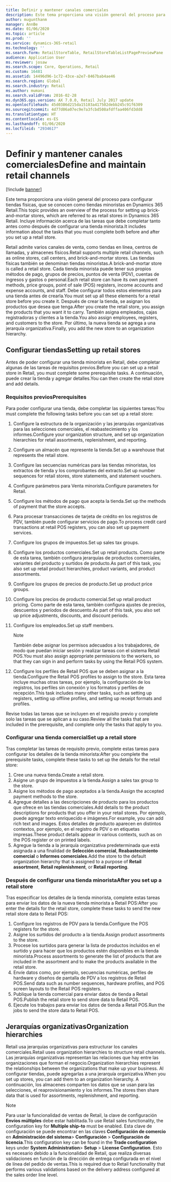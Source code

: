 ```yaml
---
title: Definir y mantener canales comerciales
description: Este tema proporciona una visión general del proceso para configurar tiendas físicas, que se conocen como tiendas minoristas en Dynamics 365 Retail. Incluye información acerca de las tareas que debe completar tanto antes como después de configurar una tienda minorista.
author: mugunthanm
manager: AnnBe
ms.date: 01/06/2020
ms.topic: article
ms.prod: ''
ms.service: dynamics-365-retail
ms.technology: ''
ms.search.form: RetailStoreTable, RetailStoreTableListPagePreviewPane
audience: Application User
ms.reviewer: josaw
ms.search.scope: Core, Operations, Retail
ms.custom: 16481
ms.assetid: 14496d96-1c72-43ce-a2e7-8467bab4ae46
ms.search.region: Global
ms.search.industry: Retail
ms.author: mumani
ms.search.validFrom: 2016-02-28
ms.dyn365.ops.version: AX 7.0.0, Retail July 2017 update
ms.openlocfilehash: 45d0386d215da15103a417502debb245c91f6309
ms.sourcegitcommit: 4d77d06a07ec9e7a3fcbd508afdffaa406fd3dd8
ms.translationtype: HT
ms.contentlocale: es-ES
ms.lasthandoff: 01/06/2020
ms.locfileid: "2934617"
---
```

# <a name="define-and-maintain-retail-channels"></a><span data-ttu-id="bcef3-104">Definir y mantener canales comerciales</span><span class="sxs-lookup"><span data-stu-id="bcef3-104">Define and maintain retail channels</span></span>

[!include [banner](includes/banner.md)]

<span data-ttu-id="bcef3-105">Este tema proporciona una visión general del proceso para configurar tiendas físicas, que se conocen como tiendas minoristas en Dynamics 365 Retail.</span><span class="sxs-lookup"><span data-stu-id="bcef3-105">This topic provides an overview of the process for setting up brick-and-mortar stores, which are referred to as retail stores in Dynamics 365 Retail.</span></span> <span data-ttu-id="bcef3-106">Incluye información acerca de las tareas que debe completar tanto antes como después de configurar una tienda minorista.</span><span class="sxs-lookup"><span data-stu-id="bcef3-106">It includes information about the tasks that you must complete both before and after you set up a retail store.</span></span>

<span data-ttu-id="bcef3-107">Retail admite varios canales de venta, como tiendas en línea, centros de llamadas, y almacenes físicos.</span><span class="sxs-lookup"><span data-stu-id="bcef3-107">Retail supports multiple retail channels, such as online stores, call centers, and brick-and-mortar stores.</span></span> <span data-ttu-id="bcef3-108">Las tiendas físicas también se denominan tiendas minoristas.</span><span class="sxs-lookup"><span data-stu-id="bcef3-108">A brick-and-mortar store is called a retail store.</span></span> <span data-ttu-id="bcef3-109">Cada tienda minorista puede tener sus propios métodos de pago, grupos de precios, puntos de venta (PDV), cuentas de ingresos y gastos o personal.</span><span class="sxs-lookup"><span data-stu-id="bcef3-109">Each retail store can have its own payment methods, price groups, point of sale (POS) registers, income accounts and expense accounts, and staff.</span></span> <span data-ttu-id="bcef3-110">Debe configurar todos estos elementos para una tienda antes de crearla.</span><span class="sxs-lookup"><span data-stu-id="bcef3-110">You must set up all these elements for a retail store before you create it.</span></span> <span data-ttu-id="bcef3-111">Después de crear la tienda, se asignan los productos que desea que tenga.</span><span class="sxs-lookup"><span data-stu-id="bcef3-111">After you create the retail store, you assign the products that you want it to carry.</span></span> <span data-ttu-id="bcef3-112">También asigna empleados, cajas registradoras y clientes a la tienda.</span><span class="sxs-lookup"><span data-stu-id="bcef3-112">You also assign employees, registers, and customers to the store.</span></span> <span data-ttu-id="bcef3-113">Por último, la nueva tienda se agrega a una jerarquía organizativa.</span><span class="sxs-lookup"><span data-stu-id="bcef3-113">Finally, you add the new store to an organization hierarchy.</span></span>

## <a name="setting-up-retail-stores"></a><span data-ttu-id="bcef3-114">Configurar tiendas</span><span class="sxs-lookup"><span data-stu-id="bcef3-114">Setting up retail stores</span></span>

<span data-ttu-id="bcef3-115">Antes de poder configurar una tienda minorista en Retail, debe completar algunas de las tareas de requisitos previos.</span><span class="sxs-lookup"><span data-stu-id="bcef3-115">Before you can set up a retail store in Retail, you must complete some prerequisite tasks.</span></span> <span data-ttu-id="bcef3-116">A continuación, puede crear la tienda y agregar detalles.</span><span class="sxs-lookup"><span data-stu-id="bcef3-116">You can then create the retail store and add details.</span></span>

### <a name="prerequisites"></a><span data-ttu-id="bcef3-117">Requisitos previos</span><span class="sxs-lookup"><span data-stu-id="bcef3-117">Prerequisites</span></span>

<span data-ttu-id="bcef3-118">Para poder configurar una tienda, debe completar las siguientes tareas:</span><span class="sxs-lookup"><span data-stu-id="bcef3-118">You must complete the following tasks before you can set up a retail store:</span></span>

1. <span data-ttu-id="bcef3-119">Configure la estructura de la organización y las jerarquías organizativas para las selecciones comerciales, el reabastecimiento y los informes.</span><span class="sxs-lookup"><span data-stu-id="bcef3-119">Configure your organization structure, and set up organization hierarchies for retail assortments, replenishment, and reporting.</span></span>
2. <span data-ttu-id="bcef3-120">Configure un almacén que represente la tienda.</span><span class="sxs-lookup"><span data-stu-id="bcef3-120">Set up a warehouse that represents the retail store.</span></span>
3. <span data-ttu-id="bcef3-121">Configure las secuencias numéricas para las tiendas minoristas, los extractos de tienda y los comprobantes del extracto.</span><span class="sxs-lookup"><span data-stu-id="bcef3-121">Set up number sequences for retail stores, store statements, and statement vouchers.</span></span>
4. <span data-ttu-id="bcef3-122">Configure parámetros para Venta minorista.</span><span class="sxs-lookup"><span data-stu-id="bcef3-122">Configure parameters for Retail.</span></span>
5. <span data-ttu-id="bcef3-123">Configure los métodos de pago que acepta la tienda.</span><span class="sxs-lookup"><span data-stu-id="bcef3-123">Set up the methods of payment that the store accepts.</span></span>
6. <span data-ttu-id="bcef3-124">Para procesar transacciones de tarjeta de crédito en los registros de PDV, también puede configurar servicios de pago.</span><span class="sxs-lookup"><span data-stu-id="bcef3-124">To process credit card transactions at retail POS registers, you can also set up payment services.</span></span>
7. <span data-ttu-id="bcef3-125">Configure los grupos de impuestos.</span><span class="sxs-lookup"><span data-stu-id="bcef3-125">Set up sales tax groups.</span></span>
8. <span data-ttu-id="bcef3-126">Configure los productos comerciales.</span><span class="sxs-lookup"><span data-stu-id="bcef3-126">Set up retail products.</span></span> <span data-ttu-id="bcef3-127">Como parte de esta tarea, también configura jerarquías de productos comerciales, variantes del producto y surtidos de producto.</span><span class="sxs-lookup"><span data-stu-id="bcef3-127">As part of this task, you also set up retail product hierarchies, product variants, and product assortments.</span></span>
9. <span data-ttu-id="bcef3-128">Configure los grupos de precios de producto.</span><span class="sxs-lookup"><span data-stu-id="bcef3-128">Set up product price groups.</span></span>
10. <span data-ttu-id="bcef3-129">Configure los precios de producto comercial.</span><span class="sxs-lookup"><span data-stu-id="bcef3-129">Set up retail product pricing.</span></span> <span data-ttu-id="bcef3-130">Como parte de esta tarea, también configura ajustes de precios, descuentos y períodos de descuento.</span><span class="sxs-lookup"><span data-stu-id="bcef3-130">As part of this task, you also set up price adjustments, discounts, and discount periods.</span></span>
11. <span data-ttu-id="bcef3-131">Configure los empleados.</span><span class="sxs-lookup"><span data-stu-id="bcef3-131">Set up staff members.</span></span>

    > [!NOTE]
    > <span data-ttu-id="bcef3-132">También debe asignar los permisos adecuados a los trabajadores, de modo que puedan iniciar sesión y realizar tareas con el sistema Retail POS.</span><span class="sxs-lookup"><span data-stu-id="bcef3-132">You must also assign appropriate permissions to the workers, so that they can sign in and perform tasks by using the Retail POS system.</span></span>

12. <span data-ttu-id="bcef3-133">Configure los perfiles de Retail POS que se deben asignar a la tienda.</span><span class="sxs-lookup"><span data-stu-id="bcef3-133">Configure the Retail POS profiles to assign to the store.</span></span> <span data-ttu-id="bcef3-134">Esta tarea incluye muchas otras tareas, por ejemplo, la configuración de los registros, los perfiles sin conexión y los formatos y perfiles de recepción.</span><span class="sxs-lookup"><span data-stu-id="bcef3-134">This task includes many other tasks, such as setting up registers, setting up offline profiles, and setting up receipt formats and profiles.</span></span>

<span data-ttu-id="bcef3-135">Revise todas las tareas que se incluyen en el requisito previo y complete solo las tareas que se aplican a su caso.</span><span class="sxs-lookup"><span data-stu-id="bcef3-135">Review all the tasks that are included in the prerequisite, and complete only the tasks that apply to you.</span></span>

### <a name="set-up-a-retail-store"></a><span data-ttu-id="bcef3-136">Configurar una tienda comercial</span><span class="sxs-lookup"><span data-stu-id="bcef3-136">Set up a retail store</span></span>

<span data-ttu-id="bcef3-137">Tras completar las tareas de requisito previo, complete estas tareas para configurar los detalles de la tienda minorista:</span><span class="sxs-lookup"><span data-stu-id="bcef3-137">After you complete the prerequisite tasks, complete these tasks to set up the details for the retail store:</span></span>

1. <span data-ttu-id="bcef3-138">Cree una nueva tienda.</span><span class="sxs-lookup"><span data-stu-id="bcef3-138">Create a retail store.</span></span>
2. <span data-ttu-id="bcef3-139">Asigne un grupo de impuestos a la tienda.</span><span class="sxs-lookup"><span data-stu-id="bcef3-139">Assign a sales tax group to the store.</span></span>
3. <span data-ttu-id="bcef3-140">Asigne los métodos de pago aceptados a la tienda.</span><span class="sxs-lookup"><span data-stu-id="bcef3-140">Assign the accepted payment methods to the store.</span></span>
4. <span data-ttu-id="bcef3-141">Agregue detalles a las descripciones de producto para los productos que ofrece en las tiendas comerciales.</span><span class="sxs-lookup"><span data-stu-id="bcef3-141">Add details to the product descriptions for products that you offer in your retail stores.</span></span> <span data-ttu-id="bcef3-142">Por ejemplo, puede agregar texto enriquecido e imágenes.</span><span class="sxs-lookup"><span data-stu-id="bcef3-142">For example, you can add rich text and images.</span></span> <span data-ttu-id="bcef3-143">Estos detalles de producto aparecen en distintos contextos, por ejemplo, en el registro de PDV o en etiquetas impresas.</span><span class="sxs-lookup"><span data-stu-id="bcef3-143">These product details appear in various contexts, such as on the POS register or on printed labels.</span></span>
5. <span data-ttu-id="bcef3-144">Agregue la tienda a la jerarquía organizativa predeterminada que está asignada a una finalidad de **Selección comercial**, **Reabastecimiento comercial** o **Informes comerciales**.</span><span class="sxs-lookup"><span data-stu-id="bcef3-144">Add the store to the default organization hierarchy that is assigned to a purpose of **Retail assortment**, **Retail replenishment**, or **Retail reporting**.</span></span>

### <a name="after-you-set-up-a-retail-store"></a><span data-ttu-id="bcef3-145">Después de configurar una tienda minorista</span><span class="sxs-lookup"><span data-stu-id="bcef3-145">After you set up a retail store</span></span>

<span data-ttu-id="bcef3-146">Tras especificar los detalles de la tienda minorista, complete estas tareas para enviar los datos de la nueva tienda minorista a Retail POS:</span><span class="sxs-lookup"><span data-stu-id="bcef3-146">After you enter the details for the retail store, complete these tasks to send the new retail store data to Retail POS:</span></span>

1. <span data-ttu-id="bcef3-147">Configure los registros de PDV para la tienda.</span><span class="sxs-lookup"><span data-stu-id="bcef3-147">Configure the POS registers for the store.</span></span>
2. <span data-ttu-id="bcef3-148">Asigne los surtidos del producto a la tienda.</span><span class="sxs-lookup"><span data-stu-id="bcef3-148">Assign product assortments to the store.</span></span>
3. <span data-ttu-id="bcef3-149">Procese los surtidos para generar la lista de productos incluidos en el surtido y para hacer que los productos estén disponibles en la tienda minorista.</span><span class="sxs-lookup"><span data-stu-id="bcef3-149">Process assortments to generate the list of products that are included in the assortment and to make the products available in the retail store.</span></span>
4. <span data-ttu-id="bcef3-150">Envíe datos como, por ejemplo, secuencias numéricas, perfiles de hardware y diseños de pantalla de PDV a los registros de Retail POS.</span><span class="sxs-lookup"><span data-stu-id="bcef3-150">Send data such as number sequences, hardware profiles, and POS screen layouts to the Retail POS registers.</span></span>
5. <span data-ttu-id="bcef3-151">Publique la tienda comercial para enviar datos de tienda a Retail POS.</span><span class="sxs-lookup"><span data-stu-id="bcef3-151">Publish the retail store to send store data to Retail POS.</span></span>
6. <span data-ttu-id="bcef3-152">Ejecute los trabajos para enviar los datos de tienda a Retail POS.</span><span class="sxs-lookup"><span data-stu-id="bcef3-152">Run the jobs to send the store data to Retail POS.</span></span>

## <a name="organization-hierarchies"></a><span data-ttu-id="bcef3-153">Jerarquías organizativas</span><span class="sxs-lookup"><span data-stu-id="bcef3-153">Organization hierarchies</span></span>

<span data-ttu-id="bcef3-154">Retail usa jerarquías organizativas para estructurar los canales comerciales.</span><span class="sxs-lookup"><span data-stu-id="bcef3-154">Retail uses organization hierarchies to structure retail channels.</span></span> <span data-ttu-id="bcef3-155">Las jerarquías organizativas representan las relaciones que hay entre las organizaciones que forman el negocio.</span><span class="sxs-lookup"><span data-stu-id="bcef3-155">Organization hierarchies represent the relationships between the organizations that make up your business.</span></span> <span data-ttu-id="bcef3-156">Al configurar tiendas, puede agregarlas a una jerarquía organizativa.</span><span class="sxs-lookup"><span data-stu-id="bcef3-156">When you set up stores, you can add them to an organization hierarchy.</span></span> <span data-ttu-id="bcef3-157">A continuación, los almacenes comparten los datos que se usan para las selecciones, el reaprovisionamiento y los informes.</span><span class="sxs-lookup"><span data-stu-id="bcef3-157">The stores then share data that is used for assortments, replenishment, and reporting.</span></span>

> [!NOTE]
> <span data-ttu-id="bcef3-158">Para usar la funcionalidad de ventas de Retail, la clave de configuración **Envíos múltiples** debe estar habilitada.</span><span class="sxs-lookup"><span data-stu-id="bcef3-158">To use Retail sales functionality, the configuration key for **Multiple ship-to** must be enabled.</span></span> <span data-ttu-id="bcef3-159">Esta clave de configuración se puede encontrar en las claves **Configuración de comercio** en **Administración del sistema**\> **Configuración** \> **Configuración de licencia**.</span><span class="sxs-lookup"><span data-stu-id="bcef3-159">This configuration key can be found in the **Trade configuration** keys under **System Administration**\> **Setup** \> **License Configuration**.</span></span> <span data-ttu-id="bcef3-160">Esto es necesario debido a la funcionalidad de Retail, que realiza diversas validaciones en función de la dirección de entrega configurada en el nivel de línea del pedido de ventas.</span><span class="sxs-lookup"><span data-stu-id="bcef3-160">This is required due to Retail functionality that performs various validations based on the delivery address configured at the sales order line level.</span></span>

